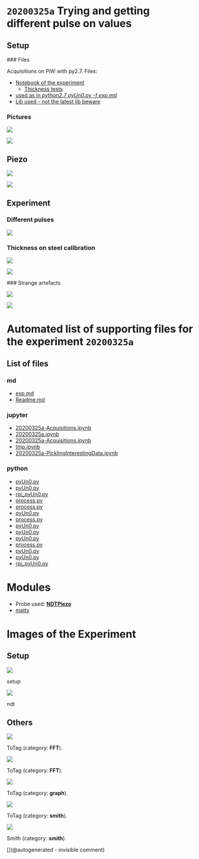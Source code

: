 # `20200325a` Trying and getting different pulse on values

## Setup

### Files

Acquisitions on PiW with py2.7. Files:

* [Notebook of the experiment](/matty/20200325a/20200325a.ipynb)
  * [Thickness tests](/matty/20200325a/20200325a-Acquisitions.ipynb)
* [used as in _python2.7 pyUn0.py -f exp.md_](/matty/20200325a/exp.md)
* [Lib used - not the latest lib beware](/matty/20200325a/pyUn0.py)

### Pictures

![](/matty/20200325a/P_20200325_155623_p.jpg)

![](/matty/20200325a/P_20200325_155649_p.jpg)

## Piezo

![](/matty/20200325a/piezo_caracs/RX_path.png)

![](/matty/20200325a/piezo_caracs/TX_path.png)


## Experiment

### Different pulses

![](/matty/20200325a/pulse_width.png)

### Thickness on steel calibration

![](/matty/20200325a/hilbert_thickness_measurement.png)

![](/matty/20200325a/thickness.png)

### Strange artefacts

![](/matty/20200325a/images/2DArray_20200325a-12.jpg)

![](/matty/20200325a/images/20200325a-3-fft.jpg)



# Automated list of supporting files for the __experiment `20200325a`__

## List of files

### md

* [exp.md](/matty/20200325a/exp.md)
* [Readme.md](/matty/20200325a/Readme.md)


### jupyter

* [20200325a-Acquisitions.ipynb](/matty/20200416a/20200325a-Acquisitions.ipynb)
* [20200325a.ipynb](/matty/20200325a/20200325a.ipynb)
* [20200325a-Acquisitions.ipynb](/matty/20200325a/20200325a-Acquisitions.ipynb)
* [tmp.ipynb](/tmp.ipynb)
* [20200325a-PicklingInterestingData.ipynb](/matty/20200416a/20200325a-PicklingInterestingData.ipynb)


### python

* [pyUn0.py](/matty/20200508a/pyUn0.py)
* [pyUn0.py](/matty/20200418a/pyUn0.py)
* [rpi_pyUn0.py](/matty/20200416a/rpi_pyUn0.py)
* [process.py](/matty/20200508a/process.py)
* [process.py](/matty/20200608a/process.py)
* [pyUn0.py](/matty/20200608a/pyUn0.py)
* [process.py](/matty/20200605a/process.py)
* [pyUn0.py](/matty/20200605a/pyUn0.py)
* [pyUn0.py](/matty/20200416a/pyUn0.py)
* [pyUn0.py](/lit3rick/20201008a/un0rick_50v/pyUn0.py)
* [process.py](/matty/20200418a/process.py)
* [pyUn0.py](/matty/20200325a/pyUn0.py)
* [pyUn0.py](/matty/LawA/comparatif/data/pyUn0.py)
* [rpi_pyUn0.py](/matty/20200418a/rpi_pyUn0.py)





# Modules

* Probe used: __[NDTPiezo](/include/probes/auto/NDTPiezo.md)__
* [matty](/matty/)




# Images of the Experiment

## Setup

![](/matty/20200325a/P_20200325_155623_p.jpg)

setup

![](/matty/20200325a/P_20200325_155649_p.jpg)

ndt

## Others

![](/matty/20200325a/images/20200325a-3-fft.jpg)

ToTag (category: __FFT__).

![](/matty/20200325a/images/20200325a-6-fft.jpg)

ToTag (category: __FFT__).

![](/matty/20200325a/max_lines.png)

ToTag (category: __graph__).

![](/matty/20200325a/piezo_caracs/RX_path.png)

ToTag (category: __smith__).

![](/matty/20200325a/piezo_caracs/TX_path.png)

Smith (category: __smith__).










[](@autogenerated - invisible comment)